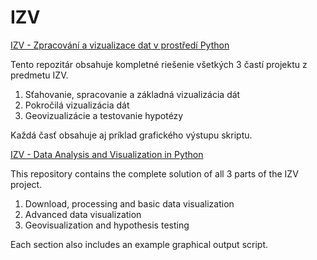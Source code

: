 # IZV

[IZV - Zpracování a vizualizace dat v prostředí Python](https://www.fit.vut.cz/study/course/IZV/.cs)

Tento repozitár obsahuje kompletné riešenie všetkých 3 častí projektu z predmetu IZV.

 1. Sťahovanie, spracovanie a základná vizualizácia dát
 2. Pokročilá vizualizácia dát
 3. Geovizualizácie a testovanie hypotézy

Každá časť obsahuje aj príklad grafického výstupu skriptu.

[IZV - Data Analysis and Visualization in Python](https://www.fit.vut.cz/study/course/IZV/.en)

This repository contains the complete solution of all 3 parts of the IZV project.

 1. Download, processing and basic data visualization
 2. Advanced data visualization
 3. Geovisualization and hypothesis testing

Each section also includes an example graphical output script.
